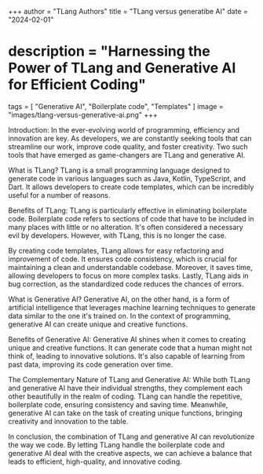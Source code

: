 +++
author = "TLang Authors"
title = "TLang versus generatibe AI"
date = "2024-02-01"
# description = "Harnessing the Power of TLang and Generative AI for Efficient Coding"
tags = [
    "Generative AI",
    "Boilerplate code",
    "Templates"
]
image = "images/tlang-versus-generative-ai.png"
+++

Introduction: In the ever-evolving world of programming, efficiency and innovation are key. As developers, we are constantly seeking tools that can streamline our work, improve code quality, and foster creativity. Two such tools that have emerged as game-changers are TLang and generative AI.

What is TLang? TLang is a small programming language designed to generate code in various languages such as Java, Kotlin, TypeScript, and Dart. It allows developers to create code templates, which can be incredibly useful for a number of reasons.

Benefits of TLang: TLang is particularly effective in eliminating boilerplate code. Boilerplate code refers to sections of code that have to be included in many places with little or no alteration. It's often considered a necessary evil by developers. However, with TLang, this is no longer the case.

By creating code templates, TLang allows for easy refactoring and improvement of code. It ensures code consistency, which is crucial for maintaining a clean and understandable codebase. Moreover, it saves time, allowing developers to focus on more complex tasks. Lastly, TLang aids in bug correction, as the standardized code reduces the chances of errors.

What is Generative AI? Generative AI, on the other hand, is a form of artificial intelligence that leverages machine learning techniques to generate data similar to the one it's trained on. In the context of programming, generative AI can create unique and creative functions.

Benefits of Generative AI: Generative AI shines when it comes to creating unique and creative functions. It can generate code that a human might not think of, leading to innovative solutions. It's also capable of learning from past data, improving its code generation over time.

The Complementary Nature of TLang and Generative AI: While both TLang and generative AI have their individual strengths, they complement each other beautifully in the realm of coding. TLang can handle the repetitive, boilerplate code, ensuring consistency and saving time. Meanwhile, generative AI can take on the task of creating unique functions, bringing creativity and innovation to the table.

In conclusion, the combination of TLang and generative AI can revolutionize the way we code. By letting TLang handle the boilerplate code and generative AI deal with the creative aspects, we can achieve a balance that leads to efficient, high-quality, and innovative coding.